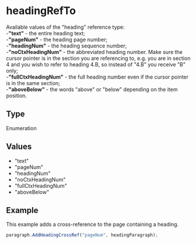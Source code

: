 # headingRefTo

Available values of the "heading" reference type:\
-**"text"** - the entire heading text;\
-**"pageNum"** - the heading page number;\
-**"headingNum"** - the heading sequence number;\
-**"noCtxHeadingNum"** - the abbreviated heading number. Make sure the cursor pointer is in the section you are referencing to, e.g. you are in section 4 and you wish to refer to heading 4.B, so instead of "4.B" you receive "B" only;\
-**"fullCtxHeadingNum"** - the full heading number even if the cursor pointer is in the same section;\
-**"aboveBelow"** - the words "above" or "below" depending on the item position.

## Type

Enumeration

## Values

- "text"
- "pageNum"
- "headingNum"
- "noCtxHeadingNum"
- "fullCtxHeadingNum"
- "aboveBelow"


## Example

This example adds a cross-reference to the page containing a heading.

```javascript editor-pdf
paragraph.AddHeadingCrossRef("pageNum", headingParagraph);
```
